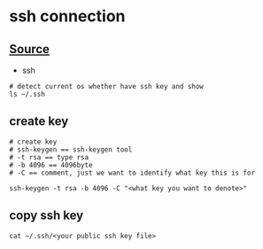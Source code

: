 # ssh connection

## [Source](https://docs.github.com/en/authentication/connecting-to-github-with-ssh/generating-a-new-ssh-key-and-adding-it-to-the-ssh-agent)

- ssh
```git
# detect current os whether have ssh key and show
ls ~/.ssh
```

## create key
```git
# create key 
# ssh-keygen == ssh-keygen tool
# -t rsa == type rsa
# -b 4096 == 4096byte
# -C == comment, just we want to identify what key this is for

ssh-keygen -t rsa -b 4096 -C "<what key you want to denote>"
```


## copy ssh key
```git
cat ~/.ssh/<your public ssh key file>
```